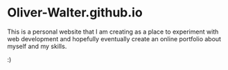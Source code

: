 # Oliver-Walter.github.io

This is a personal website that I am creating as a place to experiment with web development
and hopefully eventually create an online portfolio about myself and my skills.

:)
